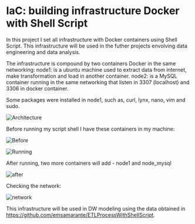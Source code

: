 # IaC: building infrastructure Docker with Shell Script

In this project I set all infrastructure with Docker containers using Shell Script.
This infrastructure will be used in the futher projects envolving data engineering and data analysis.

The infrastructure is compound by two containers Docker in the same networking:
node1: is a ubuntu machine used to extract data from internet, make transformation and load in another container.
node2: is a MySQL container running in the same networking that listen in 3307 (localhost) and 3306 in docker container.

Some packages were installed in node1, such as, curl, lynx, nano, vim and sudo.


![Architecture](https://github.com/emsamarante/IaC-shellScript-docker/tree/main/IacWithShellScript.png)


Before running my script shell I have these containers in my machine:

![Before](https://github.com/emsamarante/IaC-shellScript-docker/tree/main/before.png)


![Running](https://github.com/emsamarante/IaC-shellScript-docker/tree/main/running.png)

After running, two more containers will add - node1 and node_mysql

![after](https://github.com/emsamarante/IaC-shellScript-docker/tree/main/after.png)

Checking the network:

![network](https://github.com/emsamarante/IaC-shellScript-docker/tree/main/network.png)


This infrastructure will be used in DW modeling using the data obtained in https://github.com/emsamarante/ETLProcessWithShellScript.


